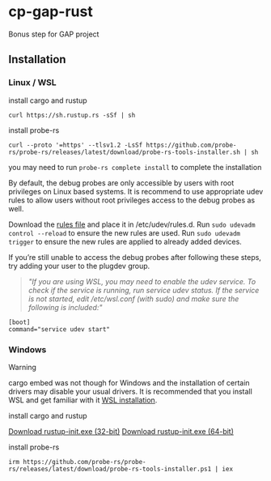 # cp-gap-rust

Bonus step for GAP project

## Installation

### Linux / WSL

install cargo and rustup

`curl https://sh.rustup.rs -sSf | sh`

install probe-rs

`curl --proto '=https' --tlsv1.2 -LsSf https://github.com/probe-rs/probe-rs/releases/latest/download/probe-rs-tools-installer.sh | sh`

you may need to run `probe-rs complete install` to complete the installation

By default, the debug probes are only accessible by users with root privileges on Linux based systems. It is recommend to use appropriate udev rules to allow users without root privileges access to the debug probes as well.

Download the [rules file](https://probe.rs/files/69-probe-rs.rules) and place it in /etc/udev/rules.d.
Run `sudo udevadm control --reload` to ensure the new rules are used.
Run `sudo udevadm trigger` to ensure the new rules are applied to already added devices.

If you’re still unable to access the debug probes after following these steps, try adding your user to the plugdev group.

> _"If you are using WSL, you may need to enable the udev service. To check if the service is running, run service udev status. If the service is not started, edit /etc/wsl.conf (with sudo) and make sure the following is included:"_

```
[boot]
command="service udev start"
```

### Windows

> [!WARNING]
> cargo embed was not though for Windows and the installation of certain drivers may disable your usual drivers. It is recommended that you install WSL and get familiar with it [WSL installation](https://learn.microsoft.com/en-us/windows/wsl/install).

install cargo and rustup

[Download rustup-init.exe (32-bit)](https://static.rust-lang.org/rustup/dist/i686-pc-windows-msvc/rustup-init.exe)
[Download rustup-init.exe (64-bit)](https://static.rust-lang.org/rustup/dist/x86_64-pc-windows-msvc/rustup-init.exe)

install probe-rs

`irm https://github.com/probe-rs/probe-rs/releases/latest/download/probe-rs-tools-installer.ps1 | iex`
